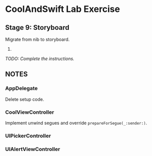 # CoolAndSwift Lab Exercise

## Stage 9: Storyboard

Migrate from nib to storyboard.

1. 

_TODO: Complete the instructions._


## NOTES

### AppDelegate

Delete setup code.


### CoolViewController

Implement unwind segues and override `prepareForSegue(_:sender:)`.


### UIPickerController


### UIAlertViewController